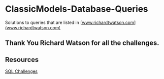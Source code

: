 # ClassicModels-Database-Queries
Solutions to queries that are listed in [www.richardtwatson.com](www.richardtwatson.com)  
## Thank You Richard Watson for all the challenges.  
## Resources  
[SQL Challenges](http://richardtwatson.com/dm6e/Reader/ClassicModels.html)
